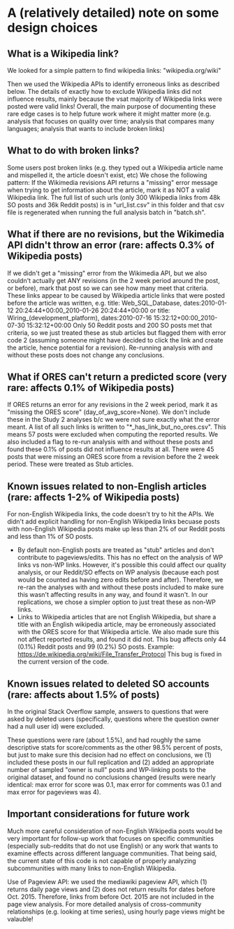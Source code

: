 # A (relatively detailed) note on some design choices

## What is a Wikipedia link?
We looked for a simple pattern to find wikipedia links: "wikipedia.org/wiki"

Then we used the Wikipedia APIs to identify erroneous links as described below.
The details of exactly how to exclude Wikipedia links did not influence results, mainly because the vsat majority of Wikipedia links were posted were valid links!
Overall, the main purpose of documenting these rare edge cases is to help future work where it might matter more (e.g. analysis that focuses on quality over time; analysis that compares many languages; analysis that wants to include broken links)


## What to do with broken links?
Some users post broken links (e.g. they typed out a Wikipedia article name and mispelled it, the article doesn't exist, etc)
We chose the following pattern:
If the Wikimedia revisions API returns a "missing" error message when trying to get information about the article, mark it as NOT a valid Wikipedia link.
The full list of such urls (only 300 Wikipedia links from 48k SO posts and 36k Reddit posts) is in "url_list.csv" in this folder and that csv file is regenerated when running the full analysis batch in "batch.sh".

## What if there are no revisions, but the Wikimedia API didn't throw an error (rare: affects 0.3% of Wikipedia posts)
If we didn't get a "missing" error from the Wikimedia API, but we also couldn't actually get ANY revisions (in the 2 week period around the post, or before), mark that post so we can see how many meet that criteria. 
These links appear to be caused by Wikipedia article links that were posted before the article was written, e.g.
title: Web_SQL_Database, dates:2010-01-12 20:24:44+00:00_2010-01-26 20:24:44+00:00
or
title: Wiring_(development_platform), dates:2010-07-16 15:32:12+00:00_2010-07-30 15:32:12+00:00
Only 50 Reddit posts and 200 SO posts met that criteria, so we just treated these as stub articles but flagged them with error code 2 (assuming someone might have decided to click the link and create the article, hence potential for a revision). Re-running analysis with and without these posts does not change any conclusions.

## What if ORES can't return a predicted score (very rare: affects 0.1% of Wikipedia posts)
If ORES returns an error for any revisions in the 2 week period, mark it as "missing the ORES score" (day_of_avg_score=None). We don't include these in the Study 2 analyses b/c we were not sure exactly what the error meant. A list of all such links is written to "*_has_link_but_no_ores.csv". This means 57 posts were excluded when computing the reported results. We also included a flag to re-run analysis with and without these posts and found these 0.1% of posts did not influence results at all.
There were 45 posts that were missing an ORES score from a revision before the 2 week period. These were treated as Stub articles.

## Known issues related to non-English articles (rare: affects 1-2% of Wikipedia posts)
For non-English Wikipedia links, the code doesn't try to hit the APIs.
We didn't add explicit handling for non-English Wikipedia links becuase posts with non-English Wikipedia posts make up less than 2% of our Reddit posts and less than 1% of SO posts.
* By default non-English posts are treated as "stub" articles and don't contribute to pageviews/edits. 
This has no effect on the analysis of WP links vs non-WP links. However, it's possible this could affect our quality analysis, or our Reddit/SO effects on WP analysis (because each post would be counted as having zero edits before and after). Therefore, we re-ran the analyses with and without these posts included to make sure this wasn't affecting results in any way, and found it wasn't. In our replications, we chose a simpler option to just treat these as non-WP links.
* Links to Wikipedia articles that are not English Wikipedia, but share a title with an English wikipedia article, may be erroneously associated with the ORES score for that Wikipedia article. We also made sure this not affect reported results, and found it did not.
This bug affects only 44 (0.1%) Reddit posts and 99 (0.2%) SO posts.
Example: https://de.wikipedia.org/wiki/File_Transfer_Protocol
This bug is fixed in the current version of the code.

## Known issues related to deleted SO accounts (rare: affects about 1.5% of posts)
In the original Stack Overflow sample, answers to questions that were asked by deleted users (specifically, questions where the question owner had a null user id) were excluded. 

These questions were rare (about 1.5%), and had roughly the same descriptive stats for score/comments as the other 98.5% percent of posts, but just to make sure this decision had no effect on conclusions, we (1) included these posts in our full replication and (2) added an appropriate number of sampled "owner is null" posts and WP-linking posts to the original dataset, and found no conclusions changed (results were nearly identical: max error for score was 0.1, max error for comments was 0.1 and max error for pageviews was 4).


## Important considerations for future work
Much more careful consideration of non-English Wikipedia posts would be very important for follow-up work that focuses on specific communities (especially sub-reddits that do not use English) or any work that wants to examine effects across different language communities. That being said, the current state of this code is not capable of properly analyzing subcommunities with many links to non-English Wikipedia.

Use of Pageview API: we used the mediawiki pageview API, which (1) returns daily page views and (2) does not return results for dates before Oct. 2015. Therefore, links from before Oct. 2015 are not included in the page view analysis. For more detailed analysis of cross-community relationships (e.g. looking at time series), using hourly page views might be valauble!

